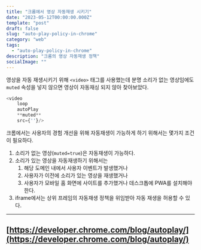```yaml
---
title: "크롬에서 영상 자동재생 시키기"
date: "2023-05-12T00:00:00.000Z"
template: "post"
draft: false
slug: "auto-play-policy-in-chrome"
category: "web"
tags:
  - "auto-play-policy-in-chrome"
description: "크롬의 영상 자동재생 정책"
socialImage: ""
---
```


영상을 자동 재생시키기 위해 `<video>` 태그를 사용했는데 분명 소리가 없는 영상임에도 `muted` 속성을 넣지 않으면 영상이 자동재싱 되지 않아 찾아보았다.

```js
<video
	loop
	autoPlay
	**muted**
	src={''}/>
```

크롬에서는 사용자의 경험 개선을 위해 자동재생이 가능하게 하기 위해서는 몇가지 조건이 필요하다.

1. 소리가 없는 영상(`muted=true`)은 자동재생이 가능하다.
2. 소리가 있는 영상을 자동재생하기 위해서는
   1. 해당 도메인 내에서 사용자 이벤트가 발생했거나
   2. 사용자가 이전에 소리가 있는 영상을 재생했거나
   3. 사용자가 모바일 홈 화면에 사이트를 추가했거나 데스크톱에 PWA를 설치해야 한다.
3. iframe에서는 상위 프레임의 자동재생 정책을 위임받아 자동 재생을 허용할 수 있다.

---

## [https://developer.chrome.com/blog/autoplay/](https://developer.chrome.com/blog/autoplay/)
